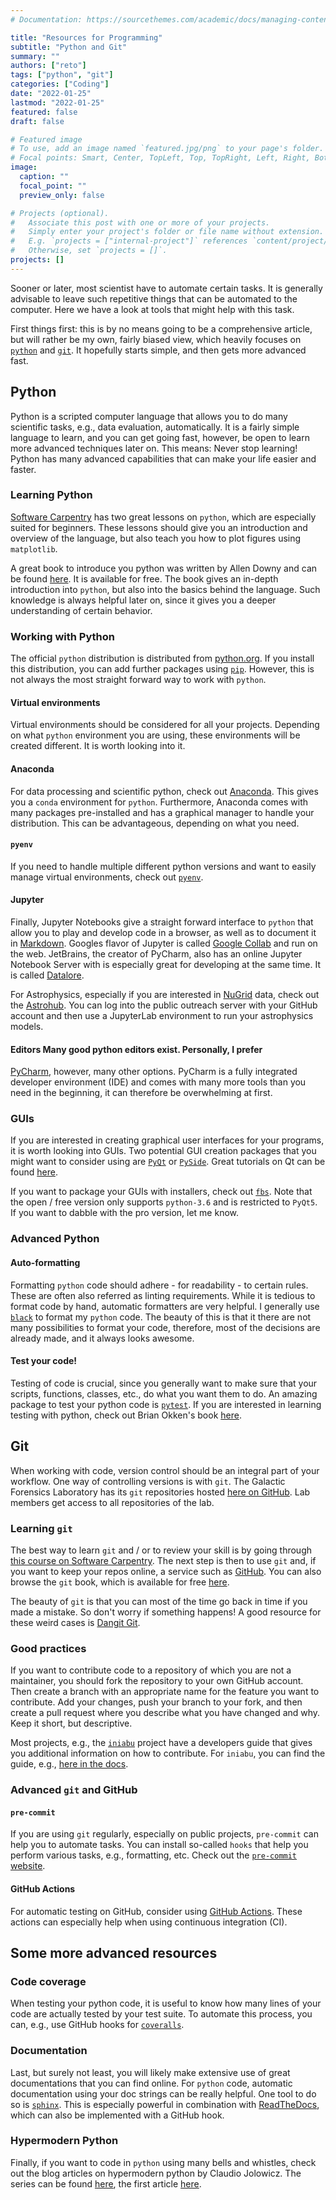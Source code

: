 ```yaml
---
# Documentation: https://sourcethemes.com/academic/docs/managing-content/

title: "Resources for Programming"
subtitle: "Python and Git"
summary: ""
authors: ["reto"]
tags: ["python", "git"]
categories: ["Coding"]
date: "2022-01-25"
lastmod: "2022-01-25"
featured: false
draft: false

# Featured image
# To use, add an image named `featured.jpg/png` to your page's folder.
# Focal points: Smart, Center, TopLeft, Top, TopRight, Left, Right, BottomLeft, Bottom, BottomRight.
image:
  caption: ""
  focal_point: ""
  preview_only: false

# Projects (optional).
#   Associate this post with one or more of your projects.
#   Simply enter your project's folder or file name without extension.
#   E.g. `projects = ["internal-project"]` references `content/project/deep-learning/index.md`.
#   Otherwise, set `projects = []`.
projects: []
---
```


Sooner or later, most scientist have to automate certain tasks.
It is generally advisable to leave such repetitive things that can be 
automated to the computer. Here we have a look at tools that might help with
this task.

<!--more--> 

First things first: this is by no means going to be a comprehensive article,
but will rather be my own, fairly biased view, which heavily focuses on
[`python`](https://www.python.org/) and [`git`](https://git-scm.com/).
It hopefully starts simple, and then gets more advanced fast.

## Python

Python is a scripted computer language that allows you to do many scientific
tasks, e.g., data evaluation, automatically. It is a fairly simple language to
learn, and you can get going fast, however, be open to learn more advanced 
techniques later on. This means: Never stop learning! Python has many advanced
capabilities that can make your life easier and faster.

### Learning Python

[Software Carpentry](https://software-carpentry.org/lessons/) has two great
lessons on `python`, which are especially suited for beginners. These lessons
should give you an introduction and overview of the language, but also teach
you how to plot figures using `matplotlib`.

A great book to introduce you python was written by Allen Downy and can 
be found [here](https://greenteapress.com/wp/think-python-2e/). It is available
for free. The book gives an in-depth introduction into `python`, but also into
the basics behind the language. Such knowledge is always helpful later on, 
since it gives you a deeper understanding of certain behavior. 

### Working with Python

The official `python` distribution is distributed from 
[python.org](https://www.python.org).
If you install this distribution, you can add further packages using
[`pip`](https://pip.pypa.io/en/stable/).
However, this is not always the most straight forward way to work with `python`.

#### Virtual environments 
Virtual environments should be considered for all your projects. Depending
on what `python` environment you are using, these environments will be
created different. It is worth looking into it.

#### Anaconda
For data processing and scientific python, check out 
[Anaconda](https://www.anaconda.com/products/individual). This gives you a 
`conda` environment for `python`. Furthermore, Anaconda comes with many 
packages pre-installed and has a graphical manager to handle your distribution.
This can be advantageous, depending on what you need.

#### `pyenv` 
If you need to handle multiple different python versions and want
to easily manage virtual environments, check out 
[`pyenv`](https://github.com/pyenv/pyenv).

#### Jupyter
Finally, Jupyter Notebooks give a straight forward interface 
to `python` that allow you to play and develop code in a browser, as well as
to document it in [Markdown](https://www.markdownguide.org/).
Googles flavor of Jupyter is called 
[Google Collab](https://colab.research.google.com/) and run on the web.
JetBrains, the creator of PyCharm, also has an online Jupyter Notebook 
Server with is especially great for developing at the same time. It is 
called [Datalore](https://datalore.jetbrains.com/).

For Astrophysics, especially if you are interested in 
[NuGrid](https://nugrid.github.io/) data, check out the 
[Astrohub](https://astrohub.uvic.ca/). You can log into the public outreach
server with your GitHub account and then use a JupyterLab environment to run
your astrophysics models.

#### Editors Many good python editors exist. Personally, I prefer 
[PyCharm](https://www.jetbrains.com/pycharm/), however, many other options.
PyCharm is a fully integrated developer environment (IDE) and comes with many 
more tools than you need in the beginning, it can therefore be overwhelming at
first.

### GUIs

If you are interested in creating graphical user interfaces for your programs,
it is worth looking into GUIs. Two potential GUI creation packages that you 
might want to consider using are 
[`PyQt`](https://www.riverbankcomputing.com/software/pyqt/intro/) or 
[`PySide`](https://wiki.qt.io/PySide2).
Great tutorials on Qt can be found [here](https://www.pythonguis.com/pyqt5-tutorial/).

If you want to package your GUIs with installers, 
check out [`fbs`](https://build-system.fman.io/). Note that the open / free
version only supports `python-3.6` and is restricted to `PyQt5`. If you want
to dabble with the pro version, let me know.


### Advanced Python

#### Auto-formatting
Formatting `python` code should adhere - for readability - to certain rules.
These are often also referred as linting requirements. While it is tedious to
format code by hand, automatic formatters are very helpful. I generally use 
[`black`](https://github.com/psf/black) to format my `python` code.
The beauty of this is that it there are not many possibilities to format your
code, therefore, most of the decisions are already made, and it always looks 
awesome.

#### Test your code!
Testing of code is crucial, since you generally want to make sure that your
scripts, functions, classes, etc., do what you want them to do. 
An amazing package to test your python code is 
[`pytest`](https://docs.pytest.org/en/6.2.x/). If you are interested in 
learning testing with python, check out Brian Okken's book 
[here](https://pythontest.com/pytest-book/).


## Git

When working with code, version control should be an integral part of your
workflow. One way of controlling versions is with `git`.
The Galactic Forensics Laboratory has its `git` repositories hosted 
[here on GitHub](https://github.com/galactic-forensics). Lab members get
access to all repositories of the lab.

### Learning `git`

The best way to learn `git` and / or to review your skill is by going through
[this course on Software Carpentry](https://swcarpentry.github.io/git-novice/).
The next step is then to use `git` and, if you want to keep your repos online,
a service such as [GitHub](https://github.com). You can also browse the `git`
book, which is available for free [here](https://git-scm.com/book/en/v2).

The beauty of `git` is that you can most of the time go back in time if you 
made a mistake. So don't worry if something happens! A good resource for
these weird cases is [Dangit Git](https://dangitgit.com/).


### Good practices

If you want to contribute code to a repository of which you are not a
maintainer, you should fork the repository to your own GitHub account. 
Then create a branch with an appropriate name for the feature you want to 
contribute. Add your changes, push your branch to your fork, and then create
a pull request where you describe what you have changed and why. Keep it short,
but descriptive. 

Most projects, e.g., the [`iniabu`](https://github.com/galactic-forensics/iniabu)
project have a developers guide that gives you additional information on 
how to contribute. For `iniabu`, you can find the guide, e.g., 
[here in the docs](https://iniabu.readthedocs.io/en/latest/dev/index.html).

### Advanced `git` and GitHub

#### `pre-commit`

If you are using `git` regularly, especially on public projects, `pre-commit` 
can help you to automate tasks. You can install so-called `hooks` that help
you perform various tasks, e.g., formatting, etc. Check out the
[`pre-commit` website](https://pre-commit.com/).

#### GitHub Actions

For automatic testing on GitHub, consider using
[GitHub Actions](https://github.com/features/actions). These actions can 
especially help when using continuous integration (CI).

## Some more advanced resources

### Code coverage

When testing your python code, it is useful to know how many lines of your 
code are actually tested by your test suite. To automate this process,
you can, e.g., use GitHub hooks for [`coveralls`](https://coveralls.io/).

### Documentation

Last, but surely not least, you will likely make extensive use of great
documentations that you can find online. For `python` code, automatic 
documentation using your doc strings can be really helpful. One tool to do so
is [`sphinx`](https://www.sphinx-doc.org/en/master/). 
This is especially powerful in combination with 
[ReadTheDocs](https://readthedocs.org/), which can also be implemented with 
a GitHub hook.

### Hypermodern Python

Finally, if you want to code in `python` using many bells and whistles, 
check out the blog articles on hypermodern python by Claudio Jolowicz. 
The series can be found [here](https://cjolowicz.github.io/posts/), the 
first article 
[here](https://cjolowicz.github.io/posts/hypermodern-python-01-setup/).